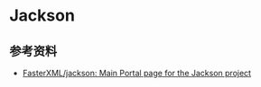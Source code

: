 # Jackson

## 参考资料

- [FasterXML/jackson: Main Portal page for the Jackson project](https://github.com/FasterXML/jackson)
